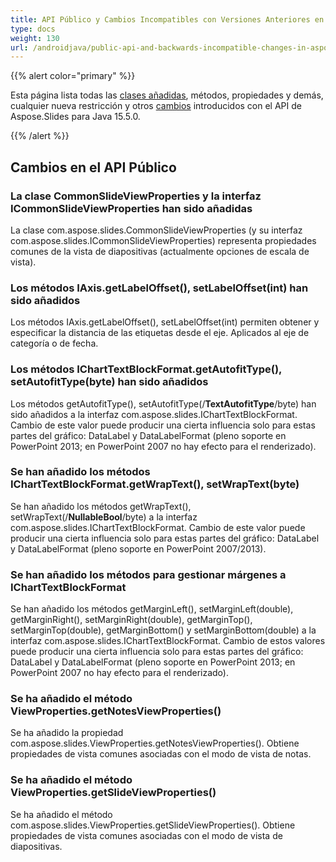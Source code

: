 ```yaml
---
title: API Público y Cambios Incompatibles con Versiones Anteriores en Aspose.Slides para Java 15.5.0
type: docs
weight: 130
url: /androidjava/public-api-and-backwards-incompatible-changes-in-aspose-slides-for-java-15-5-0/
---
```


{{% alert color="primary" %}} 

Esta página lista todas las [clases añadidas](/slides/androidjava/public-api-and-backwards-incompatible-changes-in-aspose-slides-for-java-15-5-0/), métodos, propiedades y demás, cualquier nueva restricción y otros [cambios](/slides/androidjava/public-api-and-backwards-incompatible-changes-in-aspose-slides-for-java-15-5-0/) introducidos con el API de Aspose.Slides para Java 15.5.0.

{{% /alert %}} 
## **Cambios en el API Público**
### **La clase CommonSlideViewProperties y la interfaz ICommonSlideViewProperties han sido añadidas**
La clase com.aspose.slides.CommonSlideViewProperties (y su interfaz com.aspose.slides.ICommonSlideViewProperties) representa propiedades comunes de la vista de diapositivas (actualmente opciones de escala de vista).
### **Los métodos IAxis.getLabelOffset(), setLabelOffset(int) han sido añadidos**
Los métodos IAxis.getLabelOffset(), setLabelOffset(int) permiten obtener y especificar la distancia de las etiquetas desde el eje. Aplicados al eje de categoría o de fecha.
### **Los métodos IChartTextBlockFormat.getAutofitType(), setAutofitType(byte) han sido añadidos**
Los métodos getAutofitType(), setAutofitType(/**TextAutofitType**/byte) han sido añadidos a la interfaz com.aspose.slides.IChartTextBlockFormat.
Cambio de este valor puede producir una cierta influencia solo para estas partes del gráfico: DataLabel y DataLabelFormat (pleno soporte en PowerPoint 2013; en PowerPoint 2007 no hay efecto para el renderizado).
### **Se han añadido los métodos IChartTextBlockFormat.getWrapText(), setWrapText(byte)**
Se han añadido los métodos getWrapText(), setWrapText(/**NullableBool**/byte) a la interfaz com.aspose.slides.IChartTextBlockFormat.
Cambio de este valor puede producir una cierta influencia solo para estas partes del gráfico: DataLabel y DataLabelFormat (pleno soporte en PowerPoint 2007/2013).
### **Se han añadido los métodos para gestionar márgenes a IChartTextBlockFormat**
Se han añadido los métodos getMarginLeft(), setMarginLeft(double), getMarginRight(), setMarginRight(double), getMarginTop(), setMarginTop(double), getMarginBottom() y setMarginBottom(double) a la interfaz com.aspose.slides.IChartTextBlockFormat.
Cambio de estos valores puede producir una cierta influencia solo para estas partes del gráfico: DataLabel y DataLabelFormat (pleno soporte en PowerPoint 2013; en PowerPoint 2007 no hay efecto para el renderizado).
### **Se ha añadido el método ViewProperties.getNotesViewProperties()**
Se ha añadido la propiedad com.aspose.slides.ViewProperties.getNotesViewProperties(). Obtiene propiedades de vista comunes asociadas con el modo de vista de notas.
### **Se ha añadido el método ViewProperties.getSlideViewProperties()**
Se ha añadido el método com.aspose.slides.ViewProperties.getSlideViewProperties(). Obtiene propiedades de vista comunes asociadas con el modo de vista de diapositivas.